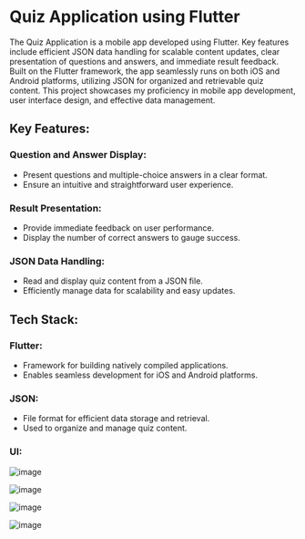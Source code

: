 # Quiz Application using Flutter

The Quiz Application is a mobile app developed using Flutter. Key features include efficient JSON data handling for scalable content updates, clear presentation of questions and answers, and immediate result feedback. Built on the Flutter framework, the app seamlessly runs on both iOS and Android platforms, utilizing JSON for organized and retrievable quiz content. This project showcases my proficiency in mobile app development, user interface design, and effective data management.

## Key Features:

### Question and Answer Display:
- Present questions and multiple-choice answers in a clear format.
- Ensure an intuitive and straightforward user experience.

### Result Presentation:
- Provide immediate feedback on user performance.
- Display the number of correct answers to gauge success.

### JSON Data Handling:
- Read and display quiz content from a JSON file.
- Efficiently manage data for scalability and easy updates.

## Tech Stack:

### Flutter:
- Framework for building natively compiled applications.
- Enables seamless development for iOS and Android platforms.

### JSON:
- File format for efficient data storage and retrieval.
- Used to organize and manage quiz content.

### UI:

![image](https://github.com/rashen33/quiz_app_flutter/assets/128305496/5c8b42e7-86bb-4442-86cd-ca4d2c3c0544)

![image](https://github.com/rashen33/quiz_app_flutter/assets/128305496/500822fb-879d-4a43-8bf9-3fabbbab44ef)

![image](https://github.com/rashen33/quiz_app_flutter/assets/128305496/56139ff1-229f-45b1-94cd-0159a3634f5f)

![image](https://github.com/rashen33/quiz_app_flutter/assets/128305496/ea9836ef-3514-41cf-b95e-77395a99fac2)
